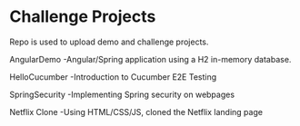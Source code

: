 # Challenge Projects

Repo is used to upload demo and challenge projects.

AngularDemo
-Angular/Spring application using a H2 in-memory database. 

HelloCucumber
-Introduction to Cucumber E2E Testing

SpringSecurity
-Implementing Spring security on webpages

Netflix Clone
  -Using HTML/CSS/JS, cloned the Netflix landing page
